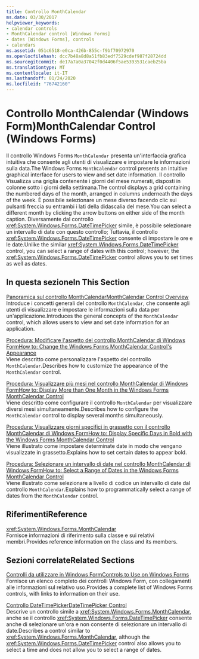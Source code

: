```yaml
---
title: Controllo MonthCalendar
ms.date: 03/30/2017
helpviewer_keywords:
- calendar controls
- MonthCalendar control [Windows Forms]
- dates [Windows Forms], controls
- calendars
ms.assetid: 051c6518-e0ca-426b-855c-f9bf70972970
ms.openlocfilehash: dcc7b48a8d8a51fb83edf7529cdef987f28724dd
ms.sourcegitcommit: de17a7a0a37042f0d4406f5ae5393531caeb25ba
ms.translationtype: MT
ms.contentlocale: it-IT
ms.lasthandoff: 01/24/2020
ms.locfileid: "76742160"
---
```

# <a name="monthcalendar-control-windows-forms"></a><span data-ttu-id="8a90f-102">Controllo MonthCalendar (Windows Form)</span><span class="sxs-lookup"><span data-stu-id="8a90f-102">MonthCalendar Control (Windows Forms)</span></span>
<span data-ttu-id="8a90f-103">Il controllo Windows Forms `MonthCalendar` presenta un'interfaccia grafica intuitiva che consente agli utenti di visualizzare e impostare le informazioni sulla data.</span><span class="sxs-lookup"><span data-stu-id="8a90f-103">The Windows Forms `MonthCalendar` control presents an intuitive graphical interface for users to view and set date information.</span></span> <span data-ttu-id="8a90f-104">Il controllo Visualizza una griglia contenente i giorni del mese numerati, disposti in colonne sotto i giorni della settimana.</span><span class="sxs-lookup"><span data-stu-id="8a90f-104">The control displays a grid containing the numbered days of the month, arranged in columns underneath the days of the week.</span></span> <span data-ttu-id="8a90f-105">È possibile selezionare un mese diverso facendo clic sui pulsanti freccia su entrambi i lati della didascalia del mese.</span><span class="sxs-lookup"><span data-stu-id="8a90f-105">You can select a different month by clicking the arrow buttons on either side of the month caption.</span></span> <span data-ttu-id="8a90f-106">Diversamente dal controllo <xref:System.Windows.Forms.DateTimePicker> simile, è possibile selezionare un intervallo di date con questo controllo; Tuttavia, il controllo <xref:System.Windows.Forms.DateTimePicker> consente di impostare le ore e le date.</span><span class="sxs-lookup"><span data-stu-id="8a90f-106">Unlike the similar <xref:System.Windows.Forms.DateTimePicker> control, you can select a range of dates with this control; however, the <xref:System.Windows.Forms.DateTimePicker> control allows you to set times as well as dates.</span></span>  
  
## <a name="in-this-section"></a><span data-ttu-id="8a90f-107">In questa sezione</span><span class="sxs-lookup"><span data-stu-id="8a90f-107">In This Section</span></span>  
 [<span data-ttu-id="8a90f-108">Panoramica sul controllo MonthCalendar</span><span class="sxs-lookup"><span data-stu-id="8a90f-108">MonthCalendar Control Overview</span></span>](monthcalendar-control-overview-windows-forms.md)  
 <span data-ttu-id="8a90f-109">Introduce i concetti generali del controllo `MonthCalendar`, che consente agli utenti di visualizzare e impostare le informazioni sulla data per un'applicazione.</span><span class="sxs-lookup"><span data-stu-id="8a90f-109">Introduces the general concepts of the `MonthCalendar` control, which allows users to view and set date information for an application.</span></span>  
  
 [<span data-ttu-id="8a90f-110">Procedura: Modificare l'aspetto del controllo MonthCalendar di Windows Form</span><span class="sxs-lookup"><span data-stu-id="8a90f-110">How to: Change the Windows Forms MonthCalendar Control's Appearance</span></span>](how-to-change-monthcalendar-control-appearance.md)  
 <span data-ttu-id="8a90f-111">Viene descritto come personalizzare l'aspetto del controllo `MonthCalendar`.</span><span class="sxs-lookup"><span data-stu-id="8a90f-111">Describes how to customize the appearance of the `MonthCalendar` control.</span></span>  
  
 [<span data-ttu-id="8a90f-112">Procedura: Visualizzare più mesi nel controllo MonthCalendar di Windows Form</span><span class="sxs-lookup"><span data-stu-id="8a90f-112">How to: Display More than One Month in the Windows Forms MonthCalendar Control</span></span>](display-more-than-one-month-wf-monthcalendar-control.md)  
 <span data-ttu-id="8a90f-113">Viene descritto come configurare il controllo `MonthCalendar` per visualizzare diversi mesi simultaneamente.</span><span class="sxs-lookup"><span data-stu-id="8a90f-113">Describes how to configure the `MonthCalendar` control to display several months simultaneously.</span></span>  
  
 [<span data-ttu-id="8a90f-114">Procedura: Visualizzare giorni specifici in grassetto con il controllo MonthCalendar di Windows Form</span><span class="sxs-lookup"><span data-stu-id="8a90f-114">How to: Display Specific Days in Bold with the Windows Forms MonthCalendar Control</span></span>](display-specific-days-in-bold-with-wf-monthcalendar-control.md)  
 <span data-ttu-id="8a90f-115">Viene illustrato come impostare determinate date in modo che vengano visualizzate in grassetto.</span><span class="sxs-lookup"><span data-stu-id="8a90f-115">Explains how to set certain dates to appear bold.</span></span>  
  
 [<span data-ttu-id="8a90f-116">Procedura: Selezionare un intervallo di date nel controllo MonthCalendar di Windows Form</span><span class="sxs-lookup"><span data-stu-id="8a90f-116">How to: Select a Range of Dates in the Windows Forms MonthCalendar Control</span></span>](how-to-select-a-range-of-dates-in-the-windows-forms-monthcalendar-control.md)  
 <span data-ttu-id="8a90f-117">Viene illustrato come selezionare a livello di codice un intervallo di date dal controllo `MonthCalendar`.</span><span class="sxs-lookup"><span data-stu-id="8a90f-117">Explains how to programmatically select a range of dates from the `MonthCalendar` control.</span></span>  
  
## <a name="reference"></a><span data-ttu-id="8a90f-118">Riferimenti</span><span class="sxs-lookup"><span data-stu-id="8a90f-118">Reference</span></span>  
 <xref:System.Windows.Forms.MonthCalendar>  
 <span data-ttu-id="8a90f-119">Fornisce informazioni di riferimento sulla classe e sui relativi membri.</span><span class="sxs-lookup"><span data-stu-id="8a90f-119">Provides reference information on the class and its members.</span></span>  
  
## <a name="related-sections"></a><span data-ttu-id="8a90f-120">Sezioni correlate</span><span class="sxs-lookup"><span data-stu-id="8a90f-120">Related Sections</span></span>  
 [<span data-ttu-id="8a90f-121">Controlli da utilizzare in Windows Form</span><span class="sxs-lookup"><span data-stu-id="8a90f-121">Controls to Use on Windows Forms</span></span>](controls-to-use-on-windows-forms.md)  
 <span data-ttu-id="8a90f-122">Fornisce un elenco completo dei controlli Windows Form, con collegamenti alle informazioni sul relativo uso.</span><span class="sxs-lookup"><span data-stu-id="8a90f-122">Provides a complete list of Windows Forms controls, with links to information on their use.</span></span>  
  
 [<span data-ttu-id="8a90f-123">Controllo DateTimePicker</span><span class="sxs-lookup"><span data-stu-id="8a90f-123">DateTimePicker Control</span></span>](datetimepicker-control-windows-forms.md)  
 <span data-ttu-id="8a90f-124">Descrive un controllo simile a <xref:System.Windows.Forms.MonthCalendar>, anche se il controllo <xref:System.Windows.Forms.DateTimePicker> consente anche di selezionare un'ora e non consente di selezionare un intervallo di date.</span><span class="sxs-lookup"><span data-stu-id="8a90f-124">Describes a control similar to <xref:System.Windows.Forms.MonthCalendar>, although the <xref:System.Windows.Forms.DateTimePicker> control also allows you to select a time and does not allow you to select a range of dates.</span></span>
